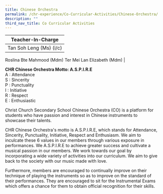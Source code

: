 ```yaml
---
title: Chinese Orchestra
permalink: /chr-experience/Co-Curricular-Activities/Chinese-Orchestra/
description: ""
third_nav_title: Co Curricular Activities
---
```



| Teacher-In-Charge |
| -------- | 
| Tan Soh Leng (Ms) (i/c)
Roslina Bte Mahmood (Mdm)
Ter Mei Lan Elizabeth (Mdm)
|

**CHR Chinese Orchestra Motto: A.S.P.I.R.E** <br>
A : Attendance <br>
S : Sincerity <br>
P : Punctuality <br>
I : Initiative <br>
R : Respect <br>
E : Enthusiastic <br>

Christ Church Secondary School Chinese Orchestra (CO) is a platform for students who have passion and interest in Chinese instruments to showcase their talents.
 
CHR Chinese Orchestra's motto is A.S.P.I.R.E, which stands for Attendance, Sincerity, Punctuality, Initiative, Respect and Enthusiasm. We aim to inculcate these 6 values in our members through various exposure in performances. We A.S.P.I.R.E to achieve greater success and cultivate a musical passion in our members. We work towards our goal by incorporating a wide variety of activities into our curriculum.  We aim to give back to the society with our music made with love.

Furthermore, members are encouraged to continually improve on their technique of playing the instruments so as to improve on the standard of their performances. They are encouraged to sit for the Instrumental Exams which offers a chance for them to obtain official recognition for their skills.